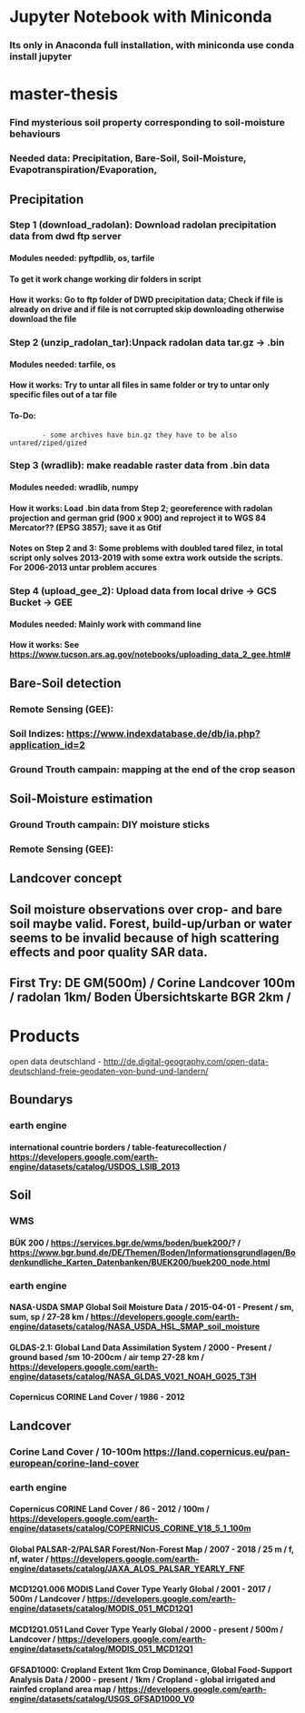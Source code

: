 # Jupyter Notebook with Miniconda
### Its only in Anaconda full installation, with miniconda use conda install jupyter

# master-thesis
### Find mysterious soil property corresponding to soil-moisture behaviours 
### Needed data: Precipitation, Bare-Soil, Soil-Moisture, Evapotranspiration/Evaporation, 


## Precipitation 
### Step 1 (download_radolan): Download radolan precipitation data from dwd ftp server
  #### Modules needed: pyftpdlib, os, tarfile 
  #### To get it work change working dir folders in script
  #### How it works: Go to ftp folder of DWD precipitation data; Check if file is already on drive and if file is not corrupted skip downloading otherwise download the file

### Step 2 (unzip_radolan_tar):Unpack radolan data tar.gz -> .bin
  #### Modules needed: tarfile, os
  #### How it works: Try to untar all files in same folder or try to untar only specific files out of a tar file
  #### To-Do:
            - some archives have bin.gz they have to be also untared/ziped/gized
            
### Step 3 (wradlib): make readable raster data from .bin data
  #### Modules needed: wradlib, numpy
  #### How it works: Load .bin data from Step 2; georeference with radolan projection and german grid (900 x 900) and reproject it to WGS 84 Mercator?? (EPSG 3857); save it as Gtif

#### Notes on Step 2 and 3: Some problems with doubled tared filez, in total script only solves 2013-2019 with some extra work outside the scripts. For 2006-2013 untar problem accures

### Step 4 (upload_gee_2): Upload data from local drive -> GCS Bucket -> GEE
  #### Modules needed: Mainly work with command line 
  #### How it works: See https://www.tucson.ars.ag.gov/notebooks/uploading_data_2_gee.html#
 
## Bare-Soil detection
  ### Remote Sensing (GEE): 
  ### Soil Indizes: https://www.indexdatabase.de/db/ia.php?application_id=2
  ### Ground Trouth campain: mapping at the end of the crop season

## Soil-Moisture estimation
  ### Ground Trouth campain: DIY moisture sticks 
  ### Remote Sensing (GEE): 
  ### 
## Landcover concept
## Soil moisture observations over crop- and bare soil maybe valid. Forest, build-up/urban or water seems to be invalid because of high scattering effects and poor quality SAR data. 

## First Try: DE GM(500m) / Corine Landcover 100m / radolan 1km/  Boden Übersichtskarte BGR 2km / 

# Products
open data deutschland - http://de.digital-geography.com/open-data-deutschland-freie-geodaten-von-bund-und-landern/ 
## Boundarys
### earth engine
#### international countrie borders / table-featurecollection / https://developers.google.com/earth-engine/datasets/catalog/USDOS_LSIB_2013
## Soil 
### WMS
#### BÜK 200 / https://services.bgr.de/wms/boden/buek200/? / https://www.bgr.bund.de/DE/Themen/Boden/Informationsgrundlagen/Bodenkundliche_Karten_Datenbanken/BUEK200/buek200_node.html
### earth engine
#### NASA-USDA SMAP Global Soil Moisture Data / 2015-04-01 - Present / sm, sum, sp / 27-28 km / https://developers.google.com/earth-engine/datasets/catalog/NASA_USDA_HSL_SMAP_soil_moisture
#### GLDAS-2.1: Global Land Data Assimilation System / 2000 - Present / ground based  /sm 10-200cm / air temp 27-28 km / https://developers.google.com/earth-engine/datasets/catalog/NASA_GLDAS_V021_NOAH_G025_T3H
#### Copernicus CORINE Land Cover / 1986 - 2012
## Landcover
### Corine Land Cover / 10-100m https://land.copernicus.eu/pan-european/corine-land-cover
### earth engine
#### Copernicus CORINE Land Cover / 86 - 2012 / 100m / https://developers.google.com/earth-engine/datasets/catalog/COPERNICUS_CORINE_V18_5_1_100m
#### Global PALSAR-2/PALSAR Forest/Non-Forest Map / 2007 - 2018 / 25 m / f, nf, water / https://developers.google.com/earth-engine/datasets/catalog/JAXA_ALOS_PALSAR_YEARLY_FNF
#### MCD12Q1.006 MODIS Land Cover Type Yearly Global / 2001 - 2017 / 500m / Landcover / https://developers.google.com/earth-engine/datasets/catalog/MODIS_051_MCD12Q1
#### MCD12Q1.051 Land Cover Type Yearly Global / 2000 - present / 500m / Landcover / https://developers.google.com/earth-engine/datasets/catalog/MODIS_051_MCD12Q1
#### GFSAD1000: Cropland Extent 1km Crop Dominance, Global Food-Support Analysis Data / 2000 - present / 1km / Cropland - global irrigated and rainfed cropland area map / https://developers.google.com/earth-engine/datasets/catalog/USGS_GFSAD1000_V0

